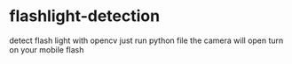 # flashlight-detection
detect flash light with opencv 
just run python file the camera will open turn on your mobile flash
